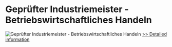 # Geprüfter Industriemeister - Betriebswirtschaftliches Handeln
![Geprüfter Industriemeister - Betriebswirtschaftliches Handeln](https://mycommerce.akamaized.net/api/pimages/P300549837/BIG/300549837.JPG)
[>> Detailed information](https://secure.shareit.com/shareit/product.html?productid=300549837&affiliateid=200057808)